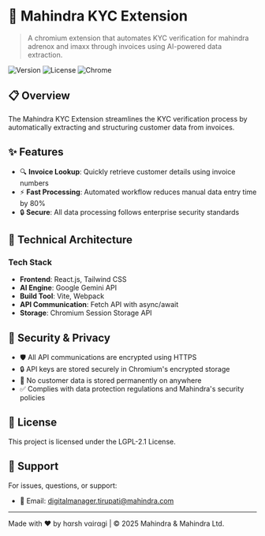 # 🚗 Mahindra KYC Extension

> A chromium extension that automates KYC verification for mahindra adrenox and imaxx through invoices using AI-powered data extraction.

![Version](https://img.shields.io/badge/version-1.0.1-blue.svg)
![License](https://img.shields.io/badge/license-LGPL-green.svg)
![Chrome](https://img.shields.io/badge/chromium-extension-orange.svg)

## 📋 Overview

The Mahindra KYC Extension streamlines the KYC verification process by automatically extracting and structuring customer data from invoices.

## ✨ Features

- 🔍 **Invoice Lookup**: Quickly retrieve customer details using invoice numbers
- ⚡ **Fast Processing**: Automated workflow reduces manual data entry time by 80%
- 🔒 **Secure**: All data processing follows enterprise security standards

## 🔧 Technical Architecture

### Tech Stack
- **Frontend**: React.js, Tailwind CSS
- **AI Engine**: Google Gemini API
- **Build Tool**: Vite, Webpack
- **API Communication**: Fetch API with async/await
- **Storage**: Chromium Session Storage API

## 🔐 Security & Privacy

- 🛡️ All API communications are encrypted using HTTPS
- 🔒 API keys are stored securely in Chromium's encrypted storage
- 🚫 No customer data is stored permanently on anywhere
- ✅ Complies with data protection regulations and Mahindra's security policies

## 📝 License

This project is licensed under the LGPL-2.1 License.

## 👥 Support

For issues, questions, or support:
- 📧 Email: digitalmanager.tirupati@mahindra.com

---

Made with ❤️ by hαrsh vαirαgi | © 2025 Mahindra & Mahindra Ltd.

